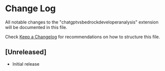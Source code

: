 # Change Log

All notable changes to the "chatgptvsbedrockdeveloperanalysis" extension will be documented in this file.

Check [Keep a Changelog](http://keepachangelog.com/) for recommendations on how to structure this file.

## [Unreleased]

- Initial release
